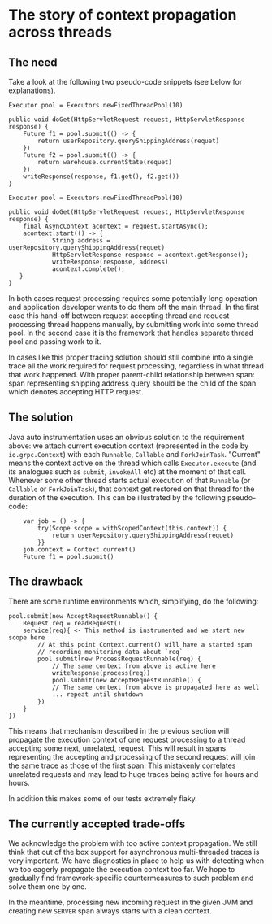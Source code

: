 # The story of context propagation across threads

## The need
Take a look at the following two pseudo-code snippets (see below for explanations).

```
Executor pool = Executors.newFixedThreadPool(10)

public void doGet(HttpServletRequest request, HttpServletResponse response) {
    Future f1 = pool.submit(() -> {
        return userRepository.queryShippingAddress(requet)
    })
    Future f2 = pool.submit(() -> {
        return warehouse.currentState(requet)
    })
    writeResponse(response, f1.get(), f2.get())
}
```

```
Executor pool = Executors.newFixedThreadPool(10)

public void doGet(HttpServletRequest request, HttpServletResponse response) {
    final AsyncContext acontext = request.startAsync();
    acontext.start(() -> {
            String address = userRepository.queryShippingAddress(requet)
            HttpServletResponse response = acontext.getResponse();
            writeResponse(response, address)
            acontext.complete();
   }
}
```

In both cases request processing requires some potentially long operation and application developer
wants to do them off the main thread. In the first case this hand-off between request accepting thread
and request processing thread happens manually, by submitting work into some thread pool.
In the second case it is the framework that handles separate thread pool and passing work to it.

In cases like this proper tracing solution should still combine into a single trace all the work
required for request processing, regardless in what thread that work happened. With proper
parent-child relationship between span: span representing shipping address query should be the child
of the span which denotes accepting HTTP request.

## The solution
Java auto instrumentation uses an obvious solution to the requirement above: we attach current execution
context (represented in the code by `io.grpc.Context`) with each `Runnable`, `Callable` and `ForkJoinTask`.
"Current" means the context active on the thread which calls `Executor.execute` (and its analogues
such as `submit`, `invokeAll` etc) at the moment of that call. Whenever some other thread starts
actual execution of that `Runnable` (or `Callable` or `ForkJoinTask`), that context get restored
on that thread for the duration of the execution. This can be illustrated by the following pseudo-code:

```
    var job = () -> {
        try(Scope scope = withScopedContext(this.context)) {
            return userRepository.queryShippingAddress(requet)
        }}
    job.context = Context.current()
    Future f1 = pool.submit()

```

## The drawback
There are some runtime environments which, simplifying, do the following:
```
pool.submit(new AcceptRequestRunnable() {
    Request req = readRequest()
    service(req){ <- This method is instrumented and we start new scope here
        // At this point Context.current() will have a started span
        // recording monitoring data about `req`
        pool.submit(new ProcessRequestRunnable(req) {
            // The same context from above is active here
            writeResponse(process(req))
            pool.submit(new AcceptRequestRunnable() {
            // The same context from above is propagated here as well
            ... repeat until shutdown
        })
    }
})
```

This means that mechanism described in the previous section will propagate the execution context
of one request processing to a thread accepting some next, unrelated, request.
This will result in spans representing the accepting and processing of the second request will join
the same trace as those of the first span. This mistakenly correlates unrelated requests and may lead
to huge traces being active for hours and hours.

In addition this makes some of our tests extremely flaky.

## The currently accepted trade-offs
We acknowledge the problem with too active context propagation. We still think that out of the box
support for asynchronous multi-threaded traces is very important. We have diagnostics in place to
help us with detecting when we too eagerly propagate the execution context too far. We hope to
gradually find framework-specific countermeasures to such problem and solve them one by one.

In the meantime, processing new incoming request in the given JVM and creating new `SERVER` span
always starts with a clean context.
